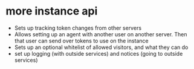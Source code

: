# more instance api

* Sets up tracking token changes from other servers
* Allows setting up an agent with another user on another server. Then that user can send over tokens to use on the instance
* Sets up an optional whitelist of allowed visitors, and what they can do
* set up logging (with outside services) and notices (going to outside services) 